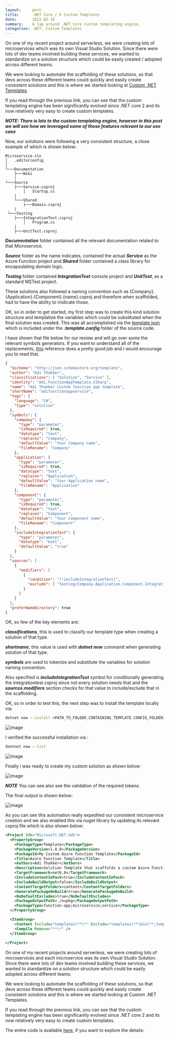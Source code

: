 ```yaml
---
layout:     post
title:      .NET Core / 6 Custom Templates
date:       2022-02-18
summary:    A lap around .NET Core Custom templating engine.
categories: .NET, Custom Templates 
---
```


On one of my recent project around serverless, we were creating lots of microservices which was its own Visual Studio Solution. Since there were lots of dev teams involved building these services, we wanted to standardize on a solution structure which could be easily created / adopted across different teams. 

We were looking to automate the scaffolding of these solutions, so that devs across these different teams could quickly and easily create consistent solutions and this is where we started looking at [Custom .NET Templates](https://docs.microsoft.com/en-us/dotnet/core/tools/custom-templates).

If you read through the previous link, you can see that the custom templating engine has been significantly evolved since .NET core 2 and its now relatively very easy to create custom templates.

***NOTE: There is lots to the custom templating engine, however in this post we will see how we leveraged some of those features relevant to our use case***

Now, our solutions were following a very consistent structure, a close example of which is shown below:

~~~text
Microservice.sln
│   .editorconfig
|
└───Documentation
    ├───Wiki
    |
└───Source
    ├───Service.csproj  
        │   Startup.cs
    |  
    └───Shared
        ├───Domain.csproj
    |
 └───Testing
    ├───IntegrationTest.csproj 
        │   Program.cs
    |  
    ├───UnitTest.csproj 
~~~

***Documentation*** folder contained all the relevant documentation related to that Microservice.

***Source*** folder as the name indicates, contained the actual ***Service*** as the Azure Function project and ***Shared*** folder contained a class library for encapsulating domain logic.

***Testing*** folder contained ***IntegrationTest*** console project and ***UnitTest***, as a standard MSTest project.

These solutions also followed a naming convention such as {Company}.{Application}.{Component}.{name}.csproj and therefore when scaffolded, had to have the ability to inidicate those.  

OK, so in order to get started, my first step was to create this kind solution structure and templatize the variables which could be substituted when the final solution was created. This was all accomplished via the [template.json](https://github.com/AdiThakker/Azure.Function.Template/blob/main/templates/Azure.FunctionServiceTemplate.Scaffolding/.template.config/template.json) which is included under the ***.template.config*** folder of the source code.

I have shown that file below for our review and will go over some the relevant symbols generators. If you want to understand all of the replacements, [this](https://github.com/dotnet/templating/wiki/Reference-for-template.json) reference does a pretty good job and i would encourage you to read that.  

~~~json
{
  "$schema": "http://json.schemastore.org/template",
  "author": "Adi Thakker",
  "classifications": [ "Solution", "Service" ],
  "identity": "Adi.FunctionAppTemplate.CSharp",
  "name": "Adi Thakker Custom function app template",
  "shortName": "adifunctionappservice",
  "tags": {
    "language": "C#",
    "type": "solution"
  },
  "symbols": {
    "company": {
      "type": "parameter",
      "isRequired": true,
      "datatype": "text",
      "replaces": "Company",
      "defaultValue": "Your Company name",
      "fileRename": "Company"
    },
    "application": {
      "type": "parameter",
      "isRequired": true,
      "datatype": "text",
      "replaces": "Application",
      "defaultValue": "Your Application name",
      "fileRename": "Application"
    },
    "component": {
      "type": "parameter",
      "isRequired": true,
      "datatype": "text",
      "replaces": "Component",
      "defaultValue": "Your Component name",
      "fileRename": "Component"
    },
    "includeIntegrationTest": {
      "type": "parameter",
      "datatype": "bool",
      "defaultValue": "true"
    }
  },
  "sources": [
    {
      "modifiers": [
        {
          "condition": "(!includeIntegrationTest)",
          "exclude": [ "Testing/Company.Application.Component.IntegrationTest/**" ]
        }
      ]
    }
  ],
  "preferNameDirectory": true
}
~~~

OK, so few of the key elements are:


***classifications***, this is used to classify our template type when creating a solution of that type.

***shortname***, this value is used with ***dotnet new*** command when generating solution of that type.

***symbols*** are used to tokenize and substitute the variables for solution naming convention.

Also specified is ***includeIntegrationTest*** symbol for conditionally generating the integrationtest.csproj since not every solution needs that and the ***sources.modifiers*** section checks for that value to include/exclude that in the scaffolding.

OK, so in order to test this, the next step was to install the template locally via: 

~~~cmd
dotnet new --install <PATH_TO_FOLDER_CONTAINING_TEMPLATE.CONFIG_FOLDER>
~~~

![image]({{site.url}}/images/custom-template-1.png)

I verified the successful installation via :

~~~cmd
dontnet new --list
~~~

![image]({{site.url}}/images/custom-template-2.png)

Finally i was ready to create my custom solution as shown below: 

![image]({{site.url}}/images/custom-template-3.png)

***NOTE*** You can see also see the validation of the required tokens. 

The final output is shown below:

![image]({{site.url}}/images/custom-template-4.png)

As you can see this automation really expedited our consistent microservice creation and we also enabled this via nuget library by updating its relevant csproj file which is also shown below:

~~~xml
<Project Sdk="Microsoft.NET.Sdk">
  <PropertyGroup>
    <PackageType>Template</PackageType>
    <PackageVersion>1.0.0</PackageVersion>
    <PackageId>My Custom Azure Function Template</PackageId>
    <Title>Azure Function Template</Title>
    <Authors>Adi Thakker</Authors>
    <Description>Solution Template that scaffolds a custom Azure Function Microservice Projects</Description>
    <TargetFramework>net6.0</TargetFramework>
    <IncludeContentInPack>true</IncludeContentInPack>
    <IncludeBuildOutput>false</IncludeBuildOutput>
    <ContentTargetFolders>content</ContentTargetFolders>
    <GeneratePackageOnBuild>true</GeneratePackageOnBuild>
    <NoDefaultExcludes>true</NoDefaultExcludes>
    <PackageOutputPath>./nupkg</PackageOutputPath>
    <PackageType>function-app;microservice;service</PackageType>
  </PropertyGroup>

  <ItemGroup>
    <Content Include="templates\**\*" Exclude="templates\**\bin\**;templates\**\obj\**" />
    <Compile Remove="**\*" />
  </ItemGroup>
  
</Project>
~~~

On one of my recent projects around serverless, we were creating lots of microservices and each microservice was its own Visual Studio Solution. Since there were lots of dev teams involved building these services, we wanted to standardize on a solution structure which could be easily adopted across different teams.

We were looking to automate the scaffolding of these solutions, so that devs across these different teams could quickly and easily create consistent solutions and this is where we started looking at Custom .NET Templates.

If you read through the previous link, you can see that the custom templating engine has been significantly evolved since .NET core 2 and its now relatively very easy to create custom templates.


The entire code is available [here](), if you want to explore the details:











